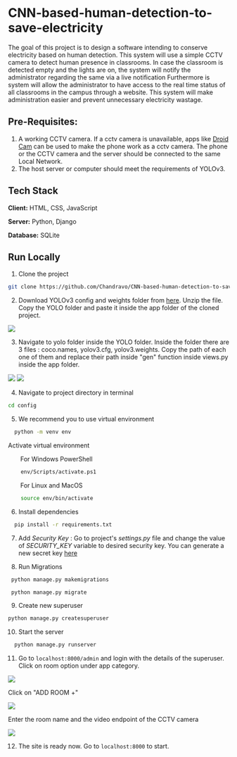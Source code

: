 # CNN-based-human-detection-to-save-electricity
The goal of this project is to design a software intending to conserve electricity based on human detection. This system will use a simple CCTV camera to detect human presence in classrooms. In case the classroom is detected empty and the lights are on, the system will notify the administrator regarding the same via a live notification Furthermore is system will allow the administrator to have access to the real time status of all classrooms in the campus through a website. This system will make administration easier and prevent unnecessary electricity wastage.

## Pre-Requisites:
1) A working CCTV camera. If a cctv camera is unavailable, apps like [Droid Cam](https://play.google.com/store/apps/details?id=com.dev47apps.droidcam&hl=en_IN&gl=US&pli=1) can be used to make the phone work as a cctv camera. The phone or the CCTV camera and the server should be connected to the same Local Network.
2) The host server or computer should meet the requirements of YOLOv3.


## Tech Stack

**Client:** HTML, CSS, JavaScript

**Server:** Python, Django

**Database:** SQLite

## Run Locally

1) Clone the project

```bash
git clone https://github.com/Chandravo/CNN-based-human-detection-to-save-electricity
```

2) Download YOLOv3 config and weights folder from [here](https://moderncomputervision.s3.eu-west-2.amazonaws.com/YOLO.zip).
Unzip the file.
Copy the YOLO folder and paste it inside the app folder of the cloned project.

<img src="https://res.cloudinary.com/dgbobpgf4/image/upload/v1669118757/screenshots/image_2022-11-22_173551253_qrpegw.png">

3) Navigate to yolo folder inside the YOLO folder. Inside the folder there are 3 files : coco.names, yolov3.cfg, yolov3.weights. Copy the path of each one of them and replace their path inside "gen" function inside views.py inside the app folder.  

<img src="https://res.cloudinary.com/dgbobpgf4/image/upload/v1669119283/screenshots/copypath.png">

<img src="https://res.cloudinary.com/dgbobpgf4/image/upload/v1669119415/screenshots/pastepath.png">

4) Navigate to project directory in terminal

```bash
cd config
```

5) We recommend you to use virtual environment

```bash
  python -m venv env
```

Activate virtual environment   
   
&emsp;&emsp;For Windows PowerShell
```bash
    env/Scripts/activate.ps1
```
&emsp;&emsp;For Linux and MacOS
```bash
    source env/bin/activate
```

6) Install dependencies

```bash
  pip install -r requirements.txt
```

7) Add *Security Key* : Go to project's *settings.py* file and change the value of *SECURITY_KEY* variable to desired security key.
You can generate a new secret key [here](https://djecrety.ir)

8) Run Migrations

```bash
 python manage.py makemigrations
```

```bash
 python manage.py migrate
```

9) Create new superuser

```bash
python manage.py createsuperuser
```

10) Start the server

```bash
  python manage.py runserver
```

11) Go to ```localhost:8000/admin``` and login with the details of the superuser. Click on room option under app category.

<img src="https://res.cloudinary.com/dgbobpgf4/image/upload/v1669120294/screenshots/approom.png">

Click on "ADD ROOM +"

<img src="https://res.cloudinary.com/dgbobpgf4/image/upload/v1669120359/screenshots/addroom.png">

Enter the room name and the video endpoint of the CCTV camera

<img src="https://res.cloudinary.com/dgbobpgf4/image/upload/v1669120651/screenshots/addedroom.png">

12) The site is ready now. Go to ```localhost:8000``` to start.
